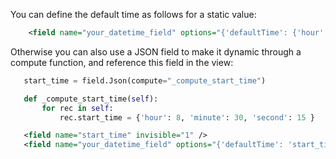 You can define the default time as follows for a static value:

```xml
    <field name="your_datetime_field" options="{'defaultTime': {'hour': 8, 'minute': 30, 'second': 15 }}"/>
```

Otherwise you can also use a JSON field to make it dynamic through a compute function,
and reference this field in the view:

```python
   start_time = field.Json(compute="_compute_start_time")

   def _compute_start_time(self):
       for rec in self:
           rec.start_time = {'hour': 8, 'minute': 30, 'second': 15 }
```

```xml
   <field name="start_time" invisible="1" />
   <field name="your_datetime_field" options="{'defaultTime': 'start_time'}"/>
```
